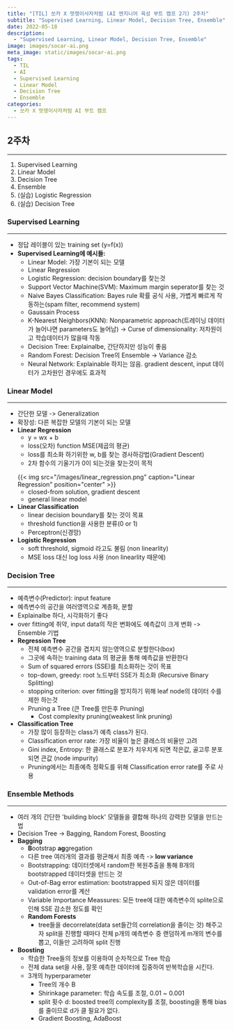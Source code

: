 ```yaml
---
title: "[TIL] 쏘카 X 멋쟁이사자처럼 (AI 엔지니어 육성 부트 캠프 2기) 2주차"
subtitle: "Supervised Learning, Linear Model, Decision Tree, Ensemble"
date: 2022-05-18
description:
  - "Supervised Learning, Linear Model, Decision Tree, Ensemble"
image: images/socar-ai.png
meta_image: static/images/socar-ai.png
tags:
  - TIL
  - AI
  - Supervised Learning
  - Linear Model
  - Decision Tree
  - Ensemble
categories:
  - 쏘카 X 멋쟁이사자처럼 AI 부트 캠프
---
```


## 2주차
---

1. Supervised Learning
2. Linear Model
3. Decision Tree
4. Ensemble
5. (실습) Logistic Regression
6. (실습) Decision Tree

### Supervised Learning
---

- 정답 레이블이 있는 training set (y=f(x))
- **Supervised Learning에 예시들:**
  - Linear Model: 가장 기본이 되는 모델
  - Linear Regression
  - Logistic Regression: decision boundary를 찾는것 
  - Support Vector Machine(SVM): Maximum margin seperator를 찾는 것 
  - Naive Bayes Classification: Bayes rule 확률 공식 사용, 가볍게 빠르게 작동하는(spam filter, recommend system)
  - Gaussain Process
  - K-Nearest Neighbors(KNN): Nonparametric approach(트레이닝 데이터가 늘어나면 parameters도 늘어남) -> Curse of dimensionality: 저차원이고 학습데이터가 많을때 작동
  - Decision Tree: Explainalbe, 간단하지만 성능이 좋음
  - Random Forest: Decision Tree의 Ensemble -> Variance 감소
  - Neural Network: Explainable 하지는 않음. gradient descent, input 데이터가 고차원인 경우에도 효과적

### Linear Model
---

- 간단한 모델 -> Generalization 
- 확장성: 다른 복잡한 모델의 기본이 되는 모델
- **Linear Regression**
  - y = wx + b
  - loss(오차) function MSE(제곱의 평균)
  - loss를 최소화 하기위한 w, b를 찾는 경사하강법(Gradient Descent)
  - 2차 함수의 기울기가 0이 되는것을 찾는것이 목적
  >
  {{< img src="/images/linear_regression.png" caption="Linear Regression" position="center" >}}   
  - closed-from solution, gradient descent
  - general linear model
- **Linear Classification**
   - linear decision boundary를 찾는 것이 목표
   - threshold function을 사용한 분류(0 or 1)
   - Perceptron(신경망)
- **Logistic Regression**
   - soft threshold, sigmoid 라고도 불림 (non linearlity)
   - MSE loss 대신 log loss 사용 (non linearlity 때문에)

### Decision Tree
---

- 예측변수(Predictor): input feature
- 예측변수의 공간을 여러영역으로 계층화, 분할
- Explainalbe 하다, 시각화하기 좋다
- over fitting에 취약, input data의 작은 변화에도 예측값이 크게 변화 -> Ensemble 기법
- **Regression Tree**
  - 전체 예측변수 공간을 겹치지 않는영역으로 분할한다(box)
  - 그곳에 속하는 training data 의 평균을 통해 예측값을 반환한다
  - Sum of squared errors (SSE)를 최소화하는 것이 목표
  - top-down, greedy: root 노드부터 SSE가 최소화 (Recursive Binary Splitting)
  - stopping criterion: over fitting을 방지하기 위해 leaf node의 데이터 수를 제한 하는것
  - Pruning a Tree (큰 Tree를 만든후 Pruning)
    - Cost complexity pruning(weakest link pruning)
- **Classification Tree**
  - 가장 많이 등장하는 class가 예측 class가 된다.
  - Classification error rate: 가장 비율이 높은 클래스의 비율만 고려
  - Gini index, Entropy: 한 클래스로 분포가 치우치게 되면 작은값, 골고루 분포되면 큰값 (node impurity) 
  - Pruning에서는 최종예측 정확도를 위해 Classification error rate를 주로 사용

### Ensemble Methods
---
- 여러 개의 간단한 'building block' 모델들을 결합해 하나의 강력한 모델을 만드는 법
- Decision Tree -> Bagging, Random Forest, Boosting
- **Bagging**
  - **B**ootstrap **ag**gregation
  - 다른 tree 여러개의 결과를 평균해서 최종 예측 -> **low variance**
  - Bootstrapping: 데이터셋에서 random한 복원추출을 통해 B개의 bootstrapped 데이터셋을 만드는 것
  - Out-of-Bag error estimation: bootstrapped 되지 않은 데이터를 validation error를 계산
  - Variable Importance Meassures: 모든 tree에 대한 예측변수의 splite으로 인해 SSE 감소한 정도를 확인
  - **Random Forests**
    - tree들을 decorrelate(data set들간의 correlation을 줄이는 것) 해주고자 split을 진행할 때마다 전체 p개의 예측변수 중 랜덤하게 m개의 변수를 뽑고, 이들만 고려하여 split 진행
- **Boosting** 
  - 학습한 Tree들의 정보를 이용하여 순차적으로 Tree 학습
  - 전체 data set을 사용, 잘못 예측한 데이터에 집중하여 반복학습을 시킨다.
  - 3개의 hyperparameter
    - Tree의 개수 B
    - Shirinkage parameter: 학습 속도를 조절, 0.01 ~ 0.001
    - split 횟수 d: boosted tree의 complexity를 조절, boosting을 통해 bias를 줄이므로 d가 클 필요가 없다.
    - Gradient Boosting, AdaBoost
